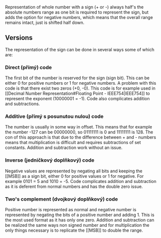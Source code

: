 Representation of whole number with a sign (+ or -) always half's the absolute numbers range as one bit is required to represent the sign, but adds the option for negative numbers, which means that the overall range remains intact, just is shifted half down.
## Versions
The representation of the sign can be done in several ways some of which are:
### Direct (přímý) code
The first bit of the number is reserved for the sign (sign bit). This can be either 0 for positive numbers or 1 for negative numbers. A problem with this code is that there exist two zeros (+0, -0). This code is for example used in [[Decimal Number Representation#Floating Point - IEEE754|IEEE754]] to represent the exponent (10000001 = -1). Code also complicates addition and subtractions.
### Additive (přímý s posunutou nulou) code
The number is usually in some way in offset. This means that for example the number -127 can be 00000000, so 01111111 is 0 and 11111111 is 128. The con of this approach is that due to the difference between + and - numbers means that multiplication is difficult and requires subtractions of set constants. Addition and subtraction work without an issue.
### Inverse (jedničkový doplňkový) code
Negative values are represented by negating all bits and keeping the [[MSB]] as a sign bit, either 0 for positive values or 1 for negative. For example 0101 = 5 and 1010 = -5. Code complicates addition and subtraction as it is deferent from normal numbers and has the double zero issue.
### Two's complement (dvojkový doplňkový) code
Positive number is represented as normal and negative number is represented by negating the bits of a positive number and adding 1. This is the most used format as it has only one zero. Addition and subtraction can be realized the same ways non signed number and for multiplication the only things necessary is to replicate the [[MSB]] to double the range.